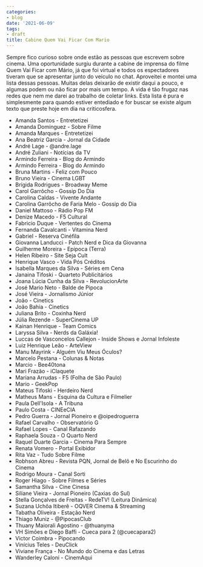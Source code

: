 ```yaml
---
categories:
- blog
date: '2021-06-09'
tags:
- draft
title: Cabine Quem Vai Ficar Com Mario
---
```


Sempre fico curioso sobre onde estão as pessoas que escrevem sobre cinema. Uma oportunidade surgiu durante a cabine de imprensa do filme Quem Vai Ficar com Mário, já que foi virtual e todos os espectadores tiveram que se apresentar junto do veículo no chat. Aproveitei e montei uma lista dessas pessoas. Muitas delas deixarão de existir daqui a pouco, e algumas podem ou não ficar por mais um tempo. A vida é tão frugaz nas redes que nem me darei ao trabalho de coletar links. Esta lista é pura e simplesmente para quando estiver entediado e for buscar se existe algum texto que preste hoje em dia na criticosfera.

 - Amanda Santos - Entretetizei
 - Amanda Dominguez - Sobre Filme
 - Amanda Marques - Entretetizei
 - Ana Beatriz Garcia - Jornal da Cidade
 - André Lage - @andre.lage
 - André Zuliani - Notícias da TV
 - Armindo Ferreira - Blog do Armindo
 - Armindo Ferreira - Blog do Armindo
 - Bruna Martins - Feliz com Pouco
 - Bruno Vieira - Cinema LGBT
 - Brígida Rodrigues - Broadway Meme
 - Carol Garrôcho - Gossip Do Dia
 - Carolina Caldas - Vivente Andante
 - Carolina Garrôcho de Faria Melo - Gossip do Dia
 - Daniel Mattoso - Rádio Pop FM
 - Denize Macedo - F5 Cultural
 - Fabricio Duque - Vertentes do Cinema
 - Fernanda Cavalcanti - Vitamina Nerd
 - Gabriel - Reserva Cinéfila
 - Giovanna Landucci - Patch Nerd e Dica da Giovanna
 - Guilherme Moreira - Epipoca (Terra)
 - Helen Ribeiro - Site Seja Cult
 - Henrique Vasco - Vida Pós Créditos
 - Isabella Marques da Silva - Séries em Cena
 - Janaina Tifoski - Quarteto Publicitários
 - Joana Lúcia Cunha da Silva - RevolucionArte
 - José Mario Neto - Balde de Pipoca
 - José Vieira - Jornalismo Júnior
 - João - Cinetics
 - João Bahia - Cinetics
 - Juliana Brito - Coxinha Nerd
 - Júlia Rezende - SuperCinema UP
 - Kainan Henrique - Team Comics
 - Laryssa Silva - Nerds da Galáxia!
 - Luccas de Vasconcelos Callejon - Inside Shows e Jornal Infoleste
 - Luiz Henrique Leão - ArteView
 - Manu Mayrink - Alguém Viu Meus Óculos?
 - Marcelo Pestana - Colunas & Notas
 - Marcio - Bee40tona
 - Mari Frazão - iClaquete
 - Mariana Arrudas - F5 (Folha de São Paulo)
 - Mario - GeekPop
 - Mateus Tifoski - Herdeiro Nerd
 - Matheus Mans - Esquina da Cultura e Filmelier
 - Paula Dell'Isola - A Tribuna
 - Paulo Costa - CINEeCIA
 - Pedro Guerra - Jornal Pioneiro e @oipedroguerra
 - Rafael Carvalho - Observatório G
 - Rafael Lopes - Canal Rafazando
 - Raphaela Souza - O Quarto Nerd
 - Raquel Duarte Garcia - Cinema Para Sempre
 - Renata Vomero - Portal Exibidor
 - Rita Vaz - Tudo Sobre Filme
 - Robhson Abreu - Revista PQN, Jornal de Belô e No Escurinho do Cinema
 - Rodrigo Moura - Canal Sorti
 - Roger Hiago - Sobre Filmes e Séries
 - Samantha Silva - Cine Cinesa
 - Siliane Vieira - Jornal Pioneiro (Caxias do Sul)
 - Stella Gonçalves de Freitas - RedeTV! (Leitura Dinâmica)
 - Suzana Uchôa Itiberê - OQVER Cinema & Streaming
 - Tabatha Oliveira - Estação Nerd
 - Thiago Muniz - @PipocasClub
 - Thuany Maiorali Agostino - @thuanyma
 - VH Simões e Diego Baffi - Cueca para 2 (@cuecapara2)
 - Victor Coimbra - Pipocando
 - Vinícius Teles - DeuClick
 - Viviane França - No Mundo do Cinema e das Letras
 - Wanderley Caloni - CinemAqui